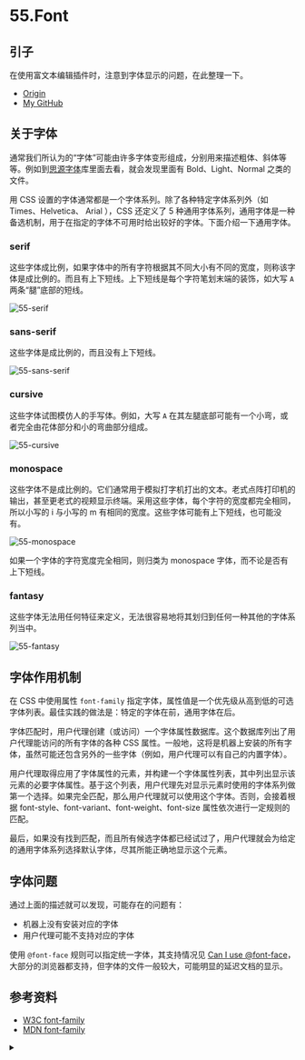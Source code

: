 # 55.Font
## <a name="start"></a> 引子
在使用富文本编辑插件时，注意到字体显示的问题，在此整理一下。


- [Origin][url-origin]
- [My GitHub][url-my-github]

## <a name="font"></a> 关于字体
通常我们所认为的“字体”可能由许多字体变形组成，分别用来描述粗体、斜体等等。例如到[思源字体][url-github-sans]库里面去看，就会发现里面有 Bold、Light、Normal 之类的文件。

用 CSS 设置的字体通常都是一个字体系列。除了各种特定字体系列外（如 Times、Helvetica、 Arial ），CSS 还定义了 5 种通用字体系列，通用字体是一种备选机制，用于在指定的字体不可用时给出较好的字体。下面介绍一下通用字体。

### serif
这些字体成比例，如果字体中的所有字符根据其不同大小有不同的宽度，则称该字体是成比例的。而且有上下短线。上下短线是每个字符笔划末端的装饰，如大写 `A` 两条“腿”底部的短线。

![55-serif][url-local-serif]

### sans-serif
这些字体是成比例的，而且没有上下短线。

![55-sans-serif][url-local-sans-serif]

### cursive
这些字体试图模仿人的手写体。例如，大写 `A` 在其左腿底部可能有一个小弯，或者完全由花体部分和小的弯曲部分组成。

![55-cursive][url-local-cursive]

### monospace
这些字体不是成比例的。它们通常用于模拟打字机打出的文本。老式点阵打印机的输出，甚至更老式的视颊显示终端。采用这些字体，每个字符的宽度都完全相同，所以小写的 i 与小写的 m 有相同的宽度。这些字体可能有上下短线，也可能没有。

![55-monospace][url-local-monospace]

如果一个字体的字符宽度完全相同，则归类为 monospace 字体，而不论是否有上下短线。

### fantasy
这些字体无法用任何特征来定义，无法很容易地将其划归到任何一种其他的字体系列当中。

![55-fantasy][url-local-fantasy]


## <a name="mechanism"></a> 字体作用机制
在 CSS 中使用属性 `font-family` 指定字体，属性值是一个优先级从高到低的可选字体列表。最佳实践的做法是：特定的字体在前，通用字体在后。

字体匹配时，用户代理创建（或访问）一个字体属性数据库。这个数据库列出了用户代理能访问的所有字体的各种 CSS 属性。一般地，这将是机器上安装的所有字体，虽然可能还包含另外的一些字体（例如，用户代理可以有自己的内置字体）。

用户代理取得应用了字体属性的元素，并构建一个字体属性列表，其中列出显示该元素的必要字体属性。基于这个列表，用户代理先对显示元素时使用的字体系列做第一个选择。如果完全匹配，那么用户代理就可以使用这个字体。否则，会接着根据 font-style、font-variant、font-weight、font-size 属性依次进行一定规则的匹配。

最后，如果没有找到匹配，而且所有候选字体都已经试过了，用户代理就会为给定的通用字体系列选择默认字体，尽其所能正确地显示这个元素。

## <a name="problem"></a> 字体问题
通过上面的描述就可以发现，可能存在的问题有：
- 机器上没有安装对应的字体
- 用户代理可能不支持对应的字体

使用 `@font-face` 规则可以指定统一字体，其支持情况见 [Can I use @font-face][url-caniuse-font-face]，大部分的浏览器都支持，但字体的文件一般较大，可能明显的延迟文档的显示。




## <a name="reference"></a> 参考资料
- [W3C font-family][url-mdn-font-family]
- [MDN font-family][url-mdn-font-family]


[url-base]:https://xxholic.github.io/segment
[url-github-sans]:https://github.com/adobe-fonts/source-han-sans
[url-w3c-font-family]:https://drafts.csswg.org/css-fonts-3/#font-family-prop
[url-mdn-font-family]:https://developer.mozilla.org/zh-CN/docs/Web/CSS/font-family
[url-caniuse-font-face]:https://caniuse.com/#search=%40font-face

[url-local-serif]:https://xxholic.github.io/segment/images/55/serif-examples.png
[url-local-sans-serif]:https://xxholic.github.io/segment/images/55/sansserif-examples.png
[url-local-cursive]:https://xxholic.github.io/segment/images/55/cursive-examples.png
[url-local-monospace]:https://xxholic.github.io/segment/images/55/monospace-examples.png
[url-local-fantasy]:https://xxholic.github.io/segment/images/55/fantasy-examples.png

<details>
<summary></summary>

以下是一些无关紧要的内容。

画师 guweiz 作品。

![55-poster][url-local-poster]



</details>

[url-local-poster]:https://xxholic.github.io/segment/images/55/poster.png

[url-origin]:https://github.com/XXHolic/segment/issues/62
[url-my-github]:https://github.com/XXHolic